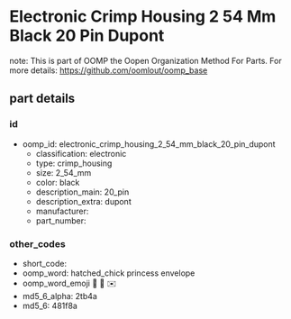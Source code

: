 # Electronic Crimp Housing 2 54 Mm Black 20 Pin Dupont  

note: This is part of OOMP the Oopen Organization Method For Parts. For more details: https://github.com/oomlout/oomp_base

##  part details





### id
* oomp_id: electronic_crimp_housing_2_54_mm_black_20_pin_dupont
  * classification: electronic
  * type: crimp_housing
  * size: 2_54_mm
  * color: black
  * description_main: 20_pin
  * description_extra: dupont
  * manufacturer: 
  * part_number: 

### other_codes
* short_code: 
* oomp_word: hatched_chick princess envelope
* oomp_word_emoji :hatched_chick: :princess: :envelope:
* md5_6_alpha: 2tb4a
* md5_6: 481f8a